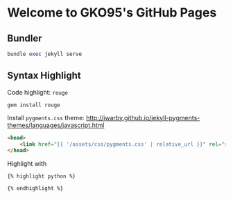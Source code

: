 # Welcome to GKO95's GitHub Pages

## Bundler

```ruby
bundle exec jekyll serve
```


## Syntax Highlight

Code highlight: `rouge`
```
gem install rouge
```

Install `pygments.css` theme: http://jwarby.github.io/jekyll-pygments-themes/languages/javascript.html

```html
<head>
    <link href="{{ '/assets/css/pygments.css' | relative_url }}" rel="stylesheet">
</head>
```

Highlight with
```
{% highlight python %}

{% endhighlight %}
```